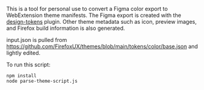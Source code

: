This is a tool for personal use to convert a Figma color export to WebExtension theme manifests. The Figma export is created with the [design-tokens](https://github.com/lukasoppermann/design-tokens) plugin. Other theme metadata such as icon, preview images, and Firefox build information is also generated.

input.json is pulled from https://github.com/FirefoxUX/themes/blob/main/tokens/color/base.json and lightly edited.

To run this script:

```
npm install
node parse-theme-script.js
```
